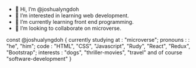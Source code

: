 - 👋 Hi, I’m @joshualyngdoh
- 👀 I’m interested in learning web development.
- 🌱 I’m currently learning front end programming.
- 💞️ I’m looking to collaborate on microverse.

const @joshualyngdoh {
  currently studying at : "microverse";
  pronouns : : "he", "him";
  code : "HTML", "CSS", "Javascript", "Rudy", "React", "Redux", "Bootstrap";
  interests : "dogs", "thriller-movies", "travel" and of course "software-development"
}

